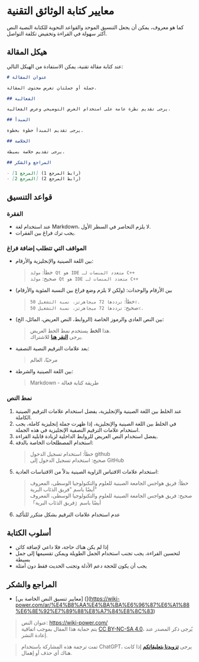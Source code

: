 # معايير كتابة الوثائق التقنية

كما هو معروف، يمكن أن يجعل التنسيق الموحد والقواعد النحوية للكتابة النصية النص أكثر سهولة في القراءة وتخفيض تكلفة التواصل.

## هيكل المقالة

عند كتابة مقالة تقنية، يمكن الاستفادة من الهيكل التالي:

```markdown
# عنوان المقالة

جملة أو جملتان تعرض محتوى المقالة.

## الفعالية

يرجى تقديم نظرة عامة على استخدام العرض التوضيحي وعرض الفعالية.

## المبدأ

يرجى تقديم المبدأ خطوة بخطوة.

## الخلاصة

يرجى تقديم خلاصة بسيطة.

## المراجع والشكر

- [المرجع 1] (رابط المرجع 1)
- [المرجع 2] (رابط المرجع 2)
```

## قواعد التنسيق

### الفقرة

- عند استخدام لغة Markdown، لا يلزم التحاصر في السطر الأول.
- يجب ترك فراغ بين الفقرات.

### المواقف التي تتطلب إضافة فراغ

- بين اللغة الصينية والإنجليزية والأرقام:
  > خطأ: `مولد Qt هو IDE متعدد المنصات لـ C++`  
  > صحيح: `مولد Qt هو IDE متعدد المنصات لـ C++`
- بين الأرقام والوحدات: (ولكن لا يلزم وضع فراغ بين النسبة المئوية والأرقام)
  > خطأ: `ترددها 72 ميجاهرتز، نسبة التشغيل 50٪.`  
  > صحيح: `ترددها 72 ميجاهرتز، نسبة التشغيل 50٪.`
- بين النص العادي والرموز الخاصة (الروابط، النص العريض، المائل، الخ):
  > هذا **الخط** يستخدم نمط الخط العريض.  
  > يرجى **[النقر هنا](https://wiki.wildwolf.pw/)** للاشتراك.
- بعد علامات الترقيم النصية النصفية:
  > مرحبًا، العالم
- بين اللغة الصينية والشرطة:
  > Markdown - طريقة كتابة فعالة

### نمط النص

1. عند الخلط بين اللغة الصينية والإنجليزية، يفضل استخدام علامات الترقيم الصينية الكاملة.
2. في الخلط بين اللغة الصينية والإنجليزية، إذا ظهرت جملة إنجليزية كاملة، يجب استخدام علامات الترقيم النصفية الإنجليزية في هذه الجملة.
3. يفضل استخدام النص العريض للروابط الداخلية لزيادة قابلية القراءة.
4. استخدام المصطلحات الخاصة بالدقة:
   > خطأ: استخدام تسجيل الدخول github  
   > صحيح: استخدام تسجيل الدخول إلى GitHub
5. استخدام علامات الاقتباس الزاوية الصينية بدلاً من الاقتباسات العادية:
   > خطأ: فريق هواجس الجامعة الصينية للعلوم والتكنولوجيا الوسطى، المعروف أيضًا باسم "فريق الذئاب البرية"  
   > صحيح: فريق هواجس الجامعة الصينية للعلوم والتكنولوجيا الوسطى، المعروف أيضًا باسم「فريق الذئاب البرية」
6. عدم استخدام علامات الترقيم بشكل متكرر للتأكيد

## أسلوب الكتابة

- إذا لم يكن هناك حاجة، فلا داعي لإضافة كائن
- لتحسين القراءة، يجب تجنب استخدام الجمل الطويلة ويمكن تقسيمها إلى جمل بسيطة
- يجب أن يكون للحجة دعم الأدلة وتجنب الحديث فقط دون أمثلة

## المراجع والشكر

- [معايير تنسيق النص الخاصة بي] (](https://wiki-power.com/ar/%E4%B8%AA%E4%BA%BA%E6%96%87%E6%A1%88%E6%8E%92%E7%89%88%E8%A7%84%E8%8C%83)

> عنوان النص: <https://wiki-power.com/>  
> يتم حماية هذا المقال بموجب اتفاقية [CC BY-NC-SA 4.0](https://creativecommons.org/licenses/by/4.0/deed.zh)، يُرجى ذكر المصدر عند إعادة النشر.

> تمت ترجمة هذه المشاركة باستخدام ChatGPT، يرجى [**تزويدنا بتعليقاتكم**](https://github.com/linyuxuanlin/Wiki_MkDocs/issues/new) إذا كانت هناك أي حذف أو إهمال.